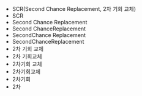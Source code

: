 - SCR(Second Chance Replacement, 2차 기회 교체)
- SCR
- Second Chance Replacement
- Second ChanceReplacement
- SecondChance Replacement
- SecondChanceReplacement
- 2차 기회 교체
- 2차 기회교체
- 2차기회 교체
- 2차기회교체
- 2차기회
- 2차